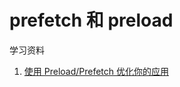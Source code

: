 # prefetch 和 preload





学习资料

1. [使用 Preload/Prefetch 优化你的应用](https://zhuanlan.zhihu.com/p/48521680)

